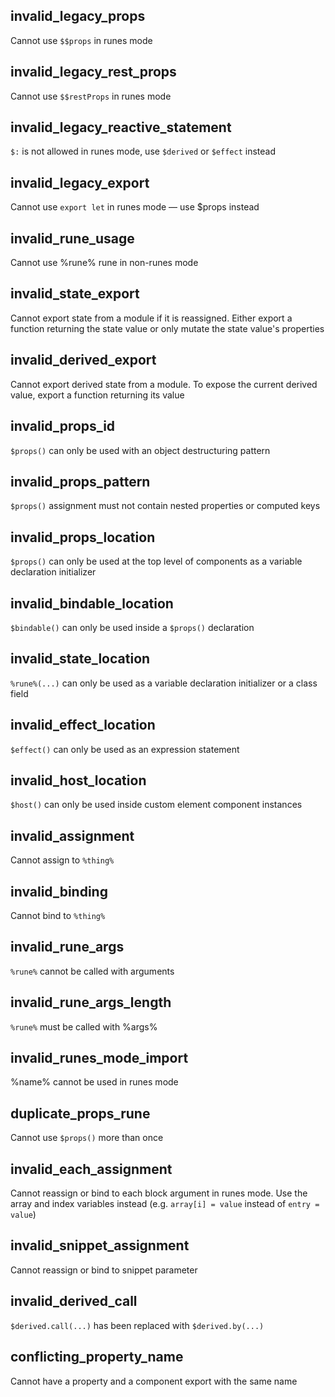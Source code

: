 ## invalid_legacy_props

Cannot use `$$props` in runes mode

## invalid_legacy_rest_props

Cannot use `$$restProps` in runes mode

## invalid_legacy_reactive_statement

`$:` is not allowed in runes mode, use `$derived` or `$effect` instead

## invalid_legacy_export

Cannot use `export let` in runes mode — use $props instead

## invalid_rune_usage

Cannot use %rune% rune in non-runes mode

## invalid_state_export

Cannot export state from a module if it is reassigned. Either export a function returning the state value or only mutate the state value's properties

## invalid_derived_export

Cannot export derived state from a module. To expose the current derived value, export a function returning its value

## invalid_props_id

`$props()` can only be used with an object destructuring pattern

## invalid_props_pattern

`$props()` assignment must not contain nested properties or computed keys

## invalid_props_location

`$props()` can only be used at the top level of components as a variable declaration initializer

## invalid_bindable_location

`$bindable()` can only be used inside a `$props()` declaration

## invalid_state_location

`%rune%(...)` can only be used as a variable declaration initializer or a class field

## invalid_effect_location

`$effect()` can only be used as an expression statement

## invalid_host_location

`$host()` can only be used inside custom element component instances

## invalid_assignment

Cannot assign to `%thing%`

## invalid_binding

Cannot bind to `%thing%`

## invalid_rune_args

`%rune%` cannot be called with arguments

## invalid_rune_args_length

`%rune%` must be called with %args%

## invalid_runes_mode_import

%name% cannot be used in runes mode

## duplicate_props_rune

Cannot use `$props()` more than once

## invalid_each_assignment

Cannot reassign or bind to each block argument in runes mode. Use the array and index variables instead (e.g. `array[i] = value` instead of `entry = value`)

## invalid_snippet_assignment

Cannot reassign or bind to snippet parameter

## invalid_derived_call

`$derived.call(...)` has been replaced with `$derived.by(...)`

## conflicting_property_name

Cannot have a property and a component export with the same name
